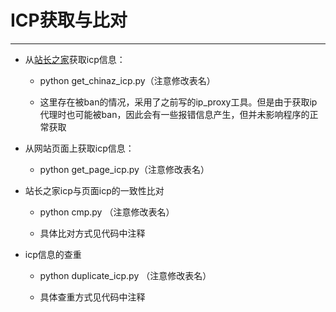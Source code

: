 # ICP获取与比对

------

* 从[站长之家](http://icp.chinaz.com)获取icp信息：

    * python get_chinaz_icp.py（注意修改表名）

    * 这里存在被ban的情况，采用了之前写的ip_proxy工具。但是由于获取ip代理时也可能被ban，因此会有一些报错信息产生，但并未影响程序的正常获取

* 从网站页面上获取icp信息：

    * python get_page_icp.py（注意修改表名）

* 站长之家icp与页面icp的一致性比对

    * python cmp.py （注意修改表名）

    * 具体比对方式见代码中注释

* icp信息的查重

    * python duplicate_icp.py （注意修改表名）

    * 具体查重方式见代码中注释

    
